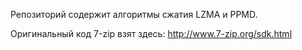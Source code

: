 Репозиторий содержит алгоритмы сжатия LZMA и PPMD.

Оригинальный код 7-zip взят здесь: http://www.7-zip.org/sdk.html
